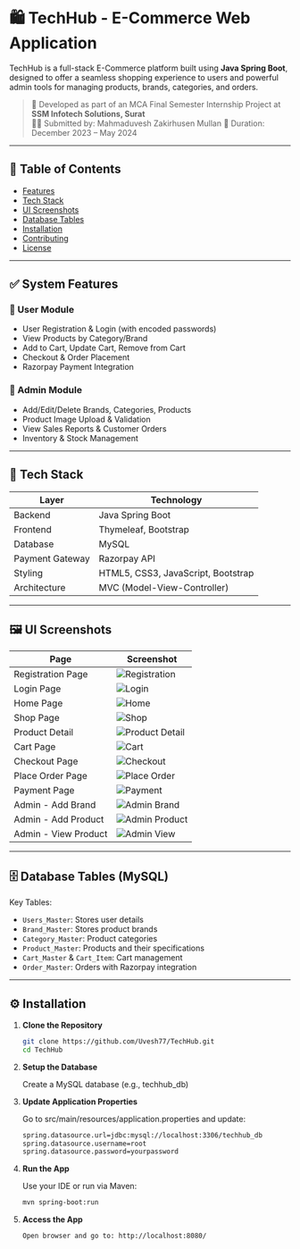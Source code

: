 # 🛍️ TechHub - E-Commerce Web Application

TechHub is a full-stack E-Commerce platform built using **Java Spring Boot**, designed to offer a seamless shopping experience to users and powerful admin tools for managing products, brands, categories, and orders.

> 📅 Developed as part of an MCA Final Semester Internship Project at **SSM Infotech Solutions, Surat**  
> 👨‍💻 Submitted by: Mahmaduvesh Zakirhusen Mullan 
> 📆 Duration: December 2023 – May 2024

---

## 📌 Table of Contents
- [Features](#features)
- [Tech Stack](#tech-stack)
- [UI Screenshots](#ui-screenshots)
- [Database Tables](#database-tables)
- [Installation](#installation)
- [Contributing](#contributing)
- [License](#license)

---

## ✅ System Features

### 👤 User Module
- User Registration & Login (with encoded passwords)
- View Products by Category/Brand
- Add to Cart, Update Cart, Remove from Cart
- Checkout & Order Placement
- Razorpay Payment Integration

### 🛒 Admin Module
- Add/Edit/Delete Brands, Categories, Products
- Product Image Upload & Validation
- View Sales Reports & Customer Orders
- Inventory & Stock Management

---

## 🔧 Tech Stack

| Layer            | Technology                         |
|------------------|-------------------------------------|
| Backend          | Java Spring Boot                    |
| Frontend         | Thymeleaf, Bootstrap                |
| Database         | MySQL                               |
| Payment Gateway  | Razorpay API                        |
| Styling          | HTML5, CSS3, JavaScript, Bootstrap  |
| Architecture     | MVC (Model-View-Controller)         |

---

## 🖼️ UI Screenshots

| Page                 | Screenshot                         |
|----------------------|------------------------------------|
| Registration Page    | ![Registration](screenshots/registration.png) |
| Login Page           | ![Login](screenshots/login.png)             |
| Home Page            | ![Home](screenshots/home.png)               |
| Shop Page            | ![Shop](screenshots/shop.png)               |
| Product Detail       | ![Product Detail](screenshots/product-detail.png) |
| Cart Page            | ![Cart](screenshots/cart.png)               |
| Checkout Page        | ![Checkout](screenshots/checkout.png)       |
| Place Order Page        | ![Place Order](screenshots/place-order.png) |
| Payment Page        | ![Payment](screenshots/payment.png)          |
| Admin - Add Brand    | ![Admin Brand](screenshots/add-brand.png)   |
| Admin - Add Product  | ![Admin Product](screenshots/add-product.png) |
| Admin - View Product | ![Admin View](screenshots/view-product.png) |


---

## 🗄️ Database Tables (MySQL)

Key Tables:

- `Users_Master`: Stores user details
- `Brand_Master`: Stores product brands
- `Category_Master`: Product categories
- `Product_Master`: Products and their specifications
- `Cart_Master` & `Cart_Item`: Cart management
- `Order_Master`: Orders with Razorpay integration

<!-- Refer to the full [data dictionary](#) for detailed schema. -->

---

## ⚙️ Installation

1. **Clone the Repository**
   ```bash
   git clone https://github.com/Uvesh77/TechHub.git
   cd TechHub

2. **Setup the Database**

    Create a MySQL database (e.g., techhub_db)


3. **Update Application Properties**

    Go to src/main/resources/application.properties and update:

    ```bash
    spring.datasource.url=jdbc:mysql://localhost:3306/techhub_db
    spring.datasource.username=root
    spring.datasource.password=yourpassword

4. **Run the App**

    Use your IDE or run via Maven:
    ```bash
    mvn spring-boot:run

5. **Access the App**
    ```bash
    Open browser and go to: http://localhost:8080/
